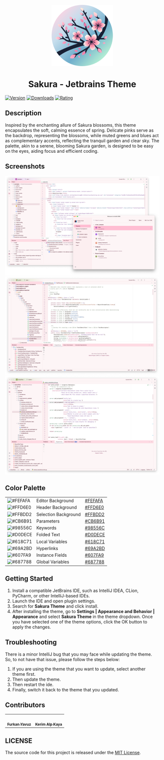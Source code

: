 <p align="center">
   <a href="https://plugins.jetbrains.com/plugin/22872-sakura-theme">
    <img src="icon.png" alt="Logo" width=200>
  </a>
</p>

<h1 align="center">
Sakura - Jetbrains Theme
</h1>

[![Version](https://img.shields.io/jetbrains/plugin/v/22872-sakura-theme.svg?label=Version&style=for-the-badge&logo=jetbrains)](https://plugins.jetbrains.com/plugin/22872-sakura-theme)
[![Downloads](https://img.shields.io/jetbrains/plugin/d/22872-sakura-theme.svg?style=for-the-badge&logo=jetbrains)](https://plugins.jetbrains.com/plugin/22872-sakura-theme)
[![Rating](https://img.shields.io/jetbrains/plugin/r/rating/22872-sakura-theme?label=Rating&style=for-the-badge&logo=jetbrains)](https://plugins.jetbrains.com/plugin/22872-sakura-theme)

## Description

Inspired by the enchanting allure of Sakura blossoms, this theme encapsulates the soft, calming essence of spring.
Delicate pinks serve as the backdrop, representing the blossoms, while muted greens and blues act as
complementary accents, reflecting the tranquil garden and clear sky. The palette, akin to a serene, blooming Sakura
garden, is designed to be easy on the eyes, aiding focus and efficient coding.

## Screenshots

<img src="screenshot-1.png" alt="screenshot">
<img src="screenshot-2.png" alt="screenshot">
<img src="screenshot-3.png" alt="screenshot">

## Color Palette
<table>
   <tr>
      <td><img src="https://codigrate.com/util/color/FEFAFA.png?width=30&height=30" alt="#FEFAFA"></td>
      <td>
         Editor Background
      </td>
      <td>
         <a href="https://codigrate.com/en-US/tools/color/FEFAFA">#FEFAFA</a>
      </td>
   </tr>
   <tr>
      <td><img src="https://codigrate.com/util/color/FFD6E0.png?width=30&height=30" alt="#FFD6E0"></td>
      <td>
         Header Background
      </td>
      <td>
         <a href="https://codigrate.com/en-US/tools/color/FFD6E0">#FFD6E0</a>
      </td>
   </tr>
   <tr>
      <td><img src="https://codigrate.com/util/color/FFBDD2.png?width=30&height=30" alt="#FFBDD2"></td>
      <td>
         Selection Background
      </td>
      <td>
         <a href="https://codigrate.com/en-US/tools/color/FFBDD2">#FFBDD2</a>
      </td>
   </tr>
   <tr>
      <td><img src="https://codigrate.com/util/color/CB6B91.png?width=30&height=30" alt="#CB6B91"></td>
      <td>
         Parameters
      </td>
      <td>
         <a href="https://codigrate.com/en-US/tools/color/CB6B91">#CB6B91</a>
      </td>
   </tr>
   <tr>
      <td><img src="https://codigrate.com/util/color/98556C.png?width=30&height=30" alt="#98556C"></td>
      <td>
         Keywords
      </td>
      <td>
         <a href="https://codigrate.com/en-US/tools/color/98556C">#98556C</a>
      </td>
   </tr>
   <tr>
      <td><img src="https://codigrate.com/util/color/D0DECE.png?width=30&height=30" alt="#D0DECE"></td>
      <td>
         Folded Text
      </td>
      <td>
         <a href="https://codigrate.com/en-US/tools/color/D0DECE">#D0DECE</a>
      </td>
   </tr>
   <tr>
      <td><img src="https://codigrate.com/util/color/618C71.png?width=30&height=30" alt="#618C71"></td>
      <td>
         Local Variables
      </td>
      <td>
         <a href="https://codigrate.com/en-US/tools/color/618C71">#618C71</a>
      </td>
   </tr>
   <tr>
      <td><img src="https://codigrate.com/util/color/69A2BD.png?width=30&height=30" alt="#69A2BD"></td>
      <td>
         Hyperlinks
      </td>
      <td>
         <a href="https://codigrate.com/en-US/tools/color/69A2BD">#69A2BD</a>
      </td>
   </tr>
   <tr>
      <td><img src="https://codigrate.com/util/color/607FA9.png?width=30&height=30" alt="#607FA9"></td>
      <td>
         Instance Fields
      </td>
      <td>
         <a href="https://codigrate.com/en-US/tools/color/607FA9">#607FA9</a>
      </td>
   </tr>
   <tr>
      <td><img src="https://codigrate.com/util/color/687788.png?width=30&height=30" alt="#687788"></td>
      <td>
         Global Variables
      </td>
      <td>
         <a href="https://codigrate.com/en-US/tools/color/687788">#687788</a>
      </td>
   </tr>
</table>

## Getting Started

1. Install a compatible JetBrains IDE, such as IntelliJ IDEA, CLion, PyCharm, or other IntelliJ-based IDEs.
2. Launch the IDE and open plugin settings.
3. Search for **Sakura Theme** and click install.
4. After installing the theme, go to **Settings | Appearance and Behavior | Appearance** and select **Sakura Theme** in
   the theme dropdown. Once you have selected one of the theme options, click the OK button to apply the changes.

## Troubleshooting

There is a minor IntelliJ bug that you may face while updating the theme.
So, to not have that issue, please follow the steps below:

1. If you are using the theme that you want to update, select another theme first.
2. Then update the theme.
3. Then restart the ide.
4. Finally, switch it back to the theme that you updated.

## Contributors

<!-- ALL-CONTRIBUTORS-LIST:START - Do not remove or modify this section -->
<!-- prettier-ignore-start -->
<!-- markdownlint-disable -->
<table>
  <tr>
    <td align="center"><a href="https://github.com/furknyavuz"><img src="https://codigrate.com/en-US/assets/employee/circle/0000.png" width="100px;" alt=""/><br /><sub><b>Furkan Yavuz</b></sub></a><br /></td>
    <td align="center"><a href="https://github.com/kerimalp"><img src="https://codigrate.com/en-US/assets/employee/circle/0002.png" width="100px;" alt=""/><br /><sub><b>Kerim Alp Kaya</b></sub></a><br /></td>
  </tr>
</table>

<!-- markdownlint-enable -->
<!-- prettier-ignore-end -->

<!-- ALL-CONTRIBUTORS-LIST:END -->

## LICENSE

The source code for this project is released under the [MIT License](LICENSE).
